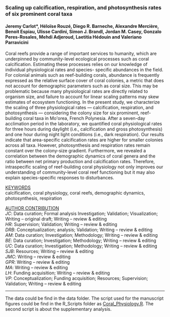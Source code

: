 ### Scaling up calcification, respiration, and photosynthesis rates of six prominent coral taxa
#### Jeremy Carlot*, Héloïse Rouzé, Diego R. Barneche, Alexandre Mercière, Benoit Espiau, Ulisse Cardini, Simon J. Brandl, Jordan M. Casey, Gonzalo Peres-Rosales, Mehdi Adjeroud, Laetitia Hédouin and Valeriano Parravicini

Coral reefs provide a range of important services to humanity, which are underpinned by community-level ecological processes such as coral calcification. Estimating these processes relies on our knowledge of individual physiological rates and species- specific abundances in the field. For colonial animals such as reef-building corals, abundance is frequently expressed as the relative surface cover of coral colonies, a metric that does not account for demographic parameters such as coral size. This may be problematic because many physiological rates are directly related to organism size, and failure to account for linear scaling patterns may skew estimates of ecosystem functioning. In the present study, we characterize the scaling of three physiological rates — calcification, respiration, and photosynthesis — considering the colony size for six prominent, reef-building coral taxa in Mo'orea, French Polynesia. After a seven-day acclimation period in the laboratory, we quantified coral physiological rates for three hours during daylight (i.e., calcification and gross photosynthesis) and one hour during night light conditions (i.e., dark respiration). Our results indicate that area-specific calcification rates are higher for smaller colonies across all taxa. However, photosynthesis and respiration rates remain constant over the colony-size gradient. Furthermore, we revealed a correlation between the demographic dynamics of coral genera and the ratio between net primary production and calcification rates. Therefore, intraspecific scaling of reef-building coral physiology not only improves our understanding of community-level coral reef functioning but it may also explain species-specific responses to disturbances.

<u> KEYWORDS </u>\
calcification, coral physiology, coral reefs, demographic dynamics, photosynthesis, respiration

<u> AUTHOR CONTRIBUTION </u>\
*JC*: Data curation; Formal analysis Investigation; Validation; Visualization; Writing – original draft; Writing – review & editing\
*HR*: Supervision; Validation; Writing – review & editing\
*DRB*: Conceptualization; analysis; Validation; Writing – review & editing\
*AM*: Data curation; Investigation; Methodology; Writing – review & editing\
*BE*: Data curation; Investigation; Methodology; Writing – review & editing\
*UC*: Data curation; Investigation; Methodology; Writing – review & editing\
*SJB*: Resources; Writing – review & editing\
*JMC*: Writing – review & editing\
*GPR*: Writing – review & editing\
*MA*: Writing – review & editing\
*LH*: Funding acquisition; Writing – review & editing\
*VP*: Conceptualization; Funding acquisition; Resources; Supervision; Validation; Writing – review & editing

--------------

The data could be find in the data folder.
The script used for the manuscript figures could be find in the R_Scripts folder as [Coral_Physiology.R](https://github.com/JayCrlt/Coral_Physiology/tree/master/R_Scripts).
The second script is about the supplementary analysis.
